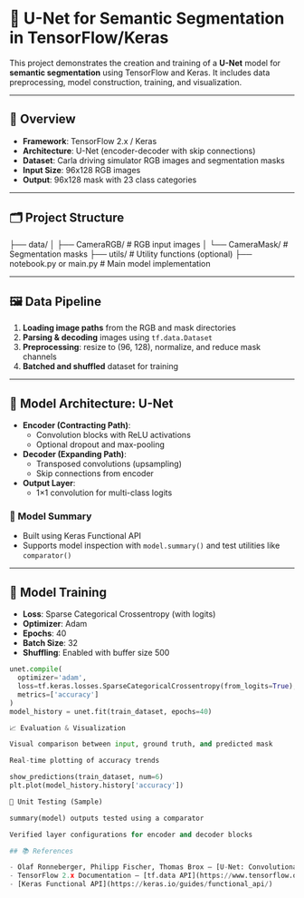 # 🧠 U-Net for Semantic Segmentation in TensorFlow/Keras

This project demonstrates the creation and training of a **U-Net** model for **semantic segmentation** using TensorFlow and Keras. It includes data preprocessing, model construction, training, and visualization.

---

## 📌 Overview

- **Framework**: TensorFlow 2.x / Keras
- **Architecture**: U-Net (encoder-decoder with skip connections)
- **Dataset**: Carla driving simulator RGB images and segmentation masks
- **Input Size**: 96x128 RGB images
- **Output**: 96x128 mask with 23 class categories

---

## 🗂️ Project Structure
├── data/
│   ├── CameraRGB/           # RGB input images
│   └── CameraMask/          # Segmentation masks
├── utils/                   # Utility functions (optional)
├── notebook.py or main.py   # Main model implementation

---

## 🖼️ Data Pipeline

1. **Loading image paths** from the RGB and mask directories
2. **Parsing & decoding** images using `tf.data.Dataset`
3. **Preprocessing**: resize to (96, 128), normalize, and reduce mask channels
4. **Batched and shuffled** dataset for training

---

## 🧱 Model Architecture: U-Net

- **Encoder (Contracting Path)**:
  - Convolution blocks with ReLU activations
  - Optional dropout and max-pooling
- **Decoder (Expanding Path)**:
  - Transposed convolutions (upsampling)
  - Skip connections from encoder
- **Output Layer**:
  - 1×1 convolution for multi-class logits

### 🔧 Model Summary

- Built using Keras Functional API
- Supports model inspection with `model.summary()` and test utilities like `comparator()`

---

## 🔁 Model Training

- **Loss**: Sparse Categorical Crossentropy (with logits)
- **Optimizer**: Adam
- **Epochs**: 40
- **Batch Size**: 32
- **Shuffling**: Enabled with buffer size 500

```python
unet.compile(
  optimizer='adam',
  loss=tf.keras.losses.SparseCategoricalCrossentropy(from_logits=True),
  metrics=['accuracy']
)
model_history = unet.fit(train_dataset, epochs=40)

📈 Evaluation & Visualization

Visual comparison between input, ground truth, and predicted mask

Real-time plotting of accuracy trends

show_predictions(train_dataset, num=6)
plt.plot(model_history.history['accuracy'])

🧪 Unit Testing (Sample)

summary(model) outputs tested using a comparator

Verified layer configurations for encoder and decoder blocks

## 📚 References

- Olaf Ronneberger, Philipp Fischer, Thomas Brox – [U-Net: Convolutional Networks for Biomedical Image Segmentation](https://arxiv.org/abs/1505.04597)
- TensorFlow 2.x Documentation – [tf.data API](https://www.tensorflow.org/guide/data)
- [Keras Functional API](https://keras.io/guides/functional_api/)
